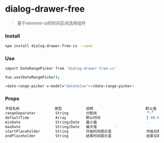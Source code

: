 # dialog-drawer-free

> 基于element-ui的时间区间选择组件

### Install

``` bash
npm install dialog-drawer-free-cs --save
```

### Use
``` bash
import DateRangePicker from 'dialog-drawer-free-cs'

Vue.use(DateRangePicker);

<date-range-picker v-model="dateValue"></date-range-picker>
```

### Props
``` bash
字段名称                类型           说明                        默认值
rangeSeparator         String        分割线                       “-”
defaultTime            Array         默认时间                     ['00:00:00', '23:59:59']
minDate                String/Date   最小值                       -
maxDate                String/Date   最大值        -
startPlaceholder       String        开始时间提示语                开始日期
endPlaceholder         String        结束时间提示语                结束日期
```
